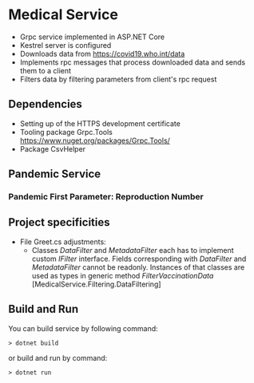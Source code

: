 # Medical Service

- Grpc service implemented in ASP.NET Core
- Kestrel server is configured 
- Downloads data from https://covid19.who.int/data
- Implements rpc messages that process downloaded data and sends them to a client
- Filters data by filtering parameters from client's rpc request

## Dependencies

- Setting up of the HTTPS development certificate 
- Tooling package Grpc.Tools https://www.nuget.org/packages/Grpc.Tools/
- Package CsvHelper

## Pandemic Service

### Pandemic First Parameter: Reproduction Number



## Project specificities

- File Greet.cs adjustments: 
    - Classes *DataFilter* and *MetadataFilter* each has to implement custom *IFilter* interface. Fields corresponding with *DataFilter* and *MetadataFilter* cannot be readonly. Instances of that classes are used as types in generic method *FilterVaccinationData* \[MedicalService.Filtering.DataFiltering\]

## Build and Run

You can build service by following command:
```pwsh
> dotnet build
```

or build and run by command:
```pwsh
> dotnet run
```
